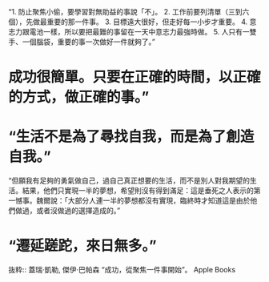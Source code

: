 “1. 防止聚焦小偷，要學習對無助益的事說「不」。
2. 工作前要列清單（三到六個），先做最重要的那一件事。
3. 目標遠大很好，但走好每一小步才重要。
4. 意志力跟電池一樣，所以要把最難的事留在一天中意志力最強時做。
5. 人只有一雙手、一個腦袋，重要的事一次做好一件就夠了。”

# 成功很簡單。只要在正確的時間，以正確的方式，做正確的事。”

# “生活不是為了尋找自我，而是為了創造自我。”

“但願我有足夠的勇氣做自己，過自己真正想要的生活，而不是別人對我期望的生活。結果，他們只實現一半的夢想，希望則沒有得到滿足：這是垂死之人表示的第一憾事。魏爾說：「大部分人連一半的夢想都沒有實現，臨終時才知道這是由於他們做過，或者沒做過的選擇造成的。”

# “遷延蹉跎，來日無多。”

抜粋:: 蓋瑞‧凱勒, 傑伊‧巴帕森  “成功，從聚焦一件事開始”。 Apple Books  
